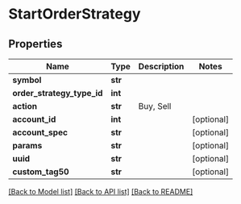 # StartOrderStrategy

## Properties
Name | Type | Description | Notes
------------ | ------------- | ------------- | -------------
**symbol** | **str** |  | 
**order_strategy_type_id** | **int** |  | 
**action** | **str** | Buy, Sell | 
**account_id** | **int** |  | [optional] 
**account_spec** | **str** |  | [optional] 
**params** | **str** |  | [optional] 
**uuid** | **str** |  | [optional] 
**custom_tag50** | **str** |  | [optional] 

[[Back to Model list]](../README.md#documentation-for-models) [[Back to API list]](../README.md#documentation-for-api-endpoints) [[Back to README]](../README.md)


